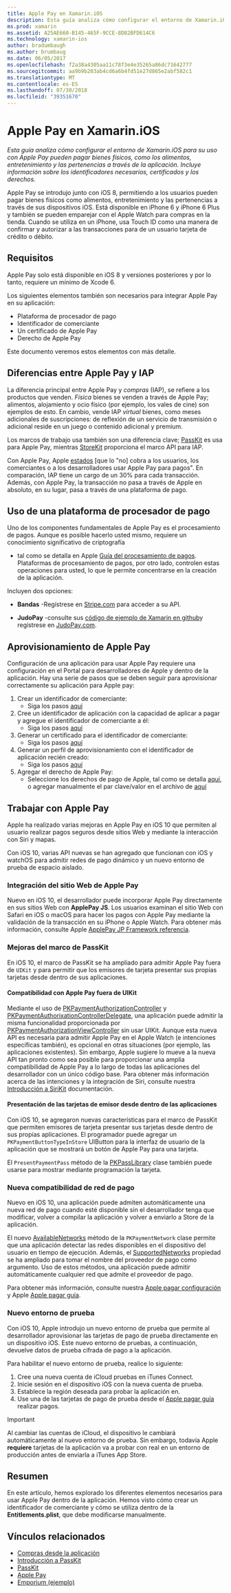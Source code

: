 ```yaml
---
title: Apple Pay en Xamarin.iOS
description: Esta guía analiza cómo configurar el entorno de Xamarin.iOS para su uso con Apple Pay pueden pagar bienes físicos, como los alimentos, entretenimiento y las pertenencias a través de la aplicación. Incluye información sobre los identificadores necesarios, certificados y los derechos.
ms.prod: xamarin
ms.assetid: A25AE660-B145-465F-9CCE-8D82BFD614C6
ms.technology: xamarin-ios
author: bradumbaugh
ms.author: brumbaug
ms.date: 06/05/2017
ms.openlocfilehash: f2a38a4305aa11c78f3e4e35265a86dc71642777
ms.sourcegitcommit: aa9b9b203ab4cd6a6b4fd51e27d865e2abf582c1
ms.translationtype: MT
ms.contentlocale: es-ES
ms.lasthandoff: 07/30/2018
ms.locfileid: "39351670"
---
```

# <a name="apple-pay-in-xamarinios"></a>Apple Pay en Xamarin.iOS

_Esta guía analiza cómo configurar el entorno de Xamarin.iOS para su uso con Apple Pay pueden pagar bienes físicos, como los alimentos, entretenimiento y las pertenencias a través de la aplicación. Incluye información sobre los identificadores necesarios, certificados y los derechos._

Apple Pay se introdujo junto con iOS 8, permitiendo a los usuarios pueden pagar bienes físicos como alimentos, entretenimiento y las pertenencias a través de sus dispositivos iOS. Está disponible en iPhone 6 y iPhone 6 Plus y también se pueden emparejar con el Apple Watch para compras en la tienda. Cuando se utiliza en un iPhone, usa Touch ID como una manera de confirmar y autorizar a las transacciones para de un usuario tarjeta de crédito o débito.

## <a name="requirements"></a>Requisitos

Apple Pay solo está disponible en iOS 8 y versiones posteriores y por lo tanto, requiere un mínimo de Xcode 6.

Los siguientes elementos también son necesarios para integrar Apple Pay en su aplicación:

 - Plataforma de procesador de pago
 - Identificador de comerciante
 - Un certificado de Apple Pay
 - Derecho de Apple Pay

Este documento veremos estos elementos con más detalle.

## <a name="differences-between-apple-pay-and-iap"></a>Diferencias entre Apple Pay y IAP

La diferencia principal entre Apple Pay y *compras* (IAP), se refiere a los productos que venden. *Física* bienes se venden a través de Apple Pay; alimentos, alojamiento y ocio físico (por ejemplo, los vales de cine) son ejemplos de esto. En cambio, vende IAP *virtual* bienes, como meses adicionales de suscripciones: de reflexión de un servicio de transmisión o adicional reside en un juego o contenido adicional y premium.

Los marcos de trabajo usa también son una diferencia clave; [PassKit](https://developer.apple.com/library/ios/documentation/PassKit/Reference/PKPaymentAuthorizationViewController_Ref/) es usa para Apple Pay, mientras [StoreKit](https://developer.apple.com/library/ios/documentation/PassKit/Reference/PKPaymentAuthorizationViewController_Ref/) proporciona el marco API para IAP.

Con Apple Pay, Apple [estados](https://developer.apple.com/apple-pay/Getting-Started-with-Apple-Pay.pdf) [que lo "no] cobra a los usuarios, los comerciantes o a los desarrolladores usar Apple Pay para pagos". En comparación, IAP tiene un cargo de un 30% para cada transacción. Además, con Apple Pay, la transacción no pasa a través de Apple en absoluto, en su lugar, pasa a través de una plataforma de pago.

## <a name="using-a-payment-processor-platform"></a>Uso de una plataforma de procesador de pago

Uno de los componentes fundamentales de Apple Pay es el procesamiento de pagos. Aunque es posible hacerlo usted mismo, requiere un conocimiento significativo de criptografía
- tal como se detalla en Apple [Guía del procesamiento de pagos](https://developer.apple.com/library/ios/ApplePay_Guide/ProcessPayment.html).
Plataformas de procesamiento de pagos, por otro lado, controlen estas operaciones para usted, lo que le permite concentrarse en la creación de la aplicación.

Incluyen dos opciones:

- **Bandas** -Regístrese en [Stripe.com](https://stripe.com/) para acceder a su API.

- **JudoPay** -consulte sus [código de ejemplo de Xamarin en github](https://github.com/Judopay/Xamarin-Sample-App)y regístrese en [JudoPay.com](https://www.judopay.com/).

## <a name="provisioning-for-apple-pay"></a>Aprovisionamiento de Apple Pay

Configuración de una aplicación para usar Apple Pay requiere una configuración en el Portal para desarrolladores de Apple y dentro de la aplicación. Hay una serie de pasos que se deben seguir para aprovisionar correctamente su aplicación para Apple pay:

1. Crear un identificador de comerciante:
    - Siga los pasos [aquí](~/ios/deploy-test/provisioning/capabilities/apple-pay-capabilities.md#merchantid)
2. Cree un identificador de aplicación con la capacidad de aplicar a pagar y agregue el identificador de comerciante a él:
    - Siga los pasos [aquí](~/ios/deploy-test/provisioning/capabilities/apple-pay-capabilities.md#appid)
3. Generar un certificado para el identificador de comerciante:
    - Siga los pasos [aquí](~/ios/deploy-test/provisioning/capabilities/apple-pay-capabilities.md#certificate)
4. Generar un perfil de aprovisionamiento con el identificador de aplicación recién creado:
    - Siga los pasos [aquí](~/ios/get-started/installation/device-provisioning/manual-provisioning.md#provisioning)
5. Agregar el derecho de Apple Pay:
    - Seleccione los derechos de pago de Apple, tal como se detalla [aquí](~/ios/deploy-test/provisioning/entitlements.md), o agregar manualmente el par clave/valor en el archivo de [aquí](~/ios/deploy-test/provisioning/entitlements.md)

## <a name="working-with-apple-pay"></a>Trabajar con Apple Pay

Apple ha realizado varias mejoras en Apple Pay en iOS 10 que permiten al usuario realizar pagos seguros desde sitios Web y mediante la interacción con Siri y mapas.

Con iOS 10, varias API nuevas se han agregado que funcionan con iOS y watchOS para admitir redes de pago dinámico y un nuevo entorno de prueba de espacio aislado.

### <a name="apple-pay-website-integration"></a>Integración del sitio Web de Apple Pay

Nuevo en iOS 10, el desarrollador puede incorporar Apple Pay directamente en sus sitios Web con **ApplePay JS**. Los usuarios examinan el sitio Web con Safari en iOS o macOS para hacer los pagos con Apple Pay mediante la validación de la transacción en su iPhone o Apple Watch. Para obtener más información, consulte Apple [ApplePay JP Framework referencia](https://developer.apple.com/reference/applepayjs).

### <a name="passkit-framework-enhancements"></a>Mejoras del marco de PassKit

En iOS 10, el marco de PassKit se ha ampliado para admitir Apple Pay fuera de `UIKit` y para permitir que los emisores de tarjeta presentar sus propias tarjetas desde dentro de sus aplicaciones.


#### <a name="supporting-apple-pay-outside-of-uikit"></a>Compatibilidad con Apple Pay fuera de UIKit

Mediante el uso de [PKPaymentAuthorizationController](https://developer.apple.com/reference/passkit/pkpaymentauthorizationcontroller) y [PKPaymentAuthorixationControllerDelegate](https://developer.apple.com/reference/passkit/pkpaymentauthorizationcontrollerdelegate), una aplicación puede admitir la misma funcionalidad proporcionada por [ PKPaymentAuthorizationViewController](https://developer.apple.com/reference/passkit/pkpaymentauthorizationviewcontroller) sin usar UIKit. Aunque esta nueva API es necesaria para admitir Apple Pay en el Apple Watch (e intenciones específicas también), es opcional en otras situaciones (por ejemplo, las aplicaciones existentes). Sin embargo, Apple sugiere lo mueve a la nueva API tan pronto como sea posible para proporcionar una amplia compatibilidad de Apple Pay a lo largo de todas las aplicaciones del desarrollador con un único código base. Para obtener más información acerca de las intenciones y la integración de Siri, consulte nuestra [Introducción a SiriKit](~/ios/platform/sirikit/index.md) documentación.

#### <a name="presenting-issuer-cards-from-within-apps"></a>Presentación de las tarjetas de emisor desde dentro de las aplicaciones

Con iOS 10, se agregaron nuevas características para el marco de PassKit que permiten emisores de tarjeta presentar sus tarjetas desde dentro de sus propias aplicaciones. El programador puede agregar un `PKPaymentButtonTypeInStore` UIButton para la interfaz de usuario de la aplicación que se mostrará un botón de Apple Pay para una tarjeta.

El `PresentPaymentPass` método de la [PKPassLibrary](https://developer.apple.com/reference/passkit/pkpasslibrary) clase también puede usarse para mostrar mediante programación la tarjeta.

### <a name="new-payment-network-support"></a>Nueva compatibilidad de red de pago

Nuevo en iOS 10, una aplicación puede admiten automáticamente una nueva red de pago cuando esté disponible sin el desarrollador tenga que modificar, volver a compilar la aplicación y volver a enviarlo a Store de la aplicación.

El nuevo [AvailableNetworks](https://developer.apple.com/reference/passkit/pkpaymentrequest/1833288-availablenetworks) método de la `PKPaymentNetwork` clase permite que una aplicación detectar las redes disponibles en el dispositivo del usuario en tiempo de ejecución. Además, el [SupportedNetworks](https://developer.apple.com/reference/passkit/pkpaymentrequest/1619329-supportednetworks) propiedad se ha ampliado para tomar el nombre del proveedor de pago como argumento. Uso de estos métodos, una aplicación puede admitir automáticamente cualquier red que admite el proveedor de pago.

Para obtener más información, consulte nuestra [Apple pagar configuración](~/ios/platform/apple-pay.md) y Apple [Apple pagar guía](https://developer.apple.com/apple-pay/).

### <a name="new-testing-environment"></a>Nuevo entorno de prueba

Con iOS 10, Apple introdujo un nuevo entorno de prueba que permite al desarrollador aprovisionar las tarjetas de pago de prueba directamente en un dispositivo iOS. Este nuevo entorno de pruebas, a continuación, devuelve datos de prueba cifrada de pago a la aplicación.

Para habilitar el nuevo entorno de prueba, realice lo siguiente:

1. Cree una nueva cuenta de iCloud pruebas en iTunes Connect.
2. Inicie sesión en el dispositivo iOS con la nueva cuenta de prueba.
3. Establece la región deseada para probar la aplicación en.
4. Use una de las tarjetas de pago de prueba desde el [Apple pagar guía](https://developer.apple.com/apple-pay/) realizar pagos.

> [!IMPORTANT]
> Al cambiar las cuentas de iCloud, el dispositivo le cambiará automáticamente al nuevo entorno de prueba. Sin embargo, todavía Apple **requiere** tarjetas de la aplicación va a probar con real en un entorno de producción antes de enviarla a iTunes App Store.

## <a name="summary"></a>Resumen

En este artículo, hemos explorado los diferentes elementos necesarios para usar Apple Pay dentro de la aplicación. Hemos visto cómo crear un identificador de comerciante y cómo se utiliza dentro de la **Entitlements.plist**, que debe modificarse manualmente.

## <a name="related-links"></a>Vínculos relacionados

- [Compras desde la aplicación](~/ios/platform/in-app-purchasing/index.md)
- [Introducción a PassKit](~/ios/platform/passkit.md)
- [PassKit](https://developer.apple.com/library/ios/documentation/PassKit/Reference/PKPaymentAuthorizationViewController_Ref/)
- [Apple Pay](https://developer.apple.com/apple-pay/)
- [Emporium (ejemplo)](https://developer.xamarin.com/samples/monotouch/ios9/Emporium/)
